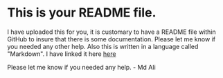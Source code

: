 # This is your README file.

I have uploaded this for you, it is customary to have a README file within GitHub to insure that there is some documentation. Please let me know if you needed any other help. Also this is written in a language called "Markdown". I have linked it here [here](https://docs.github.com/en/get-started/writing-on-github/getting-started-with-writing-and-formatting-on-github/basic-writing-and-formatting-syntax)

Please let me know if you needed any help. - Md Ali
